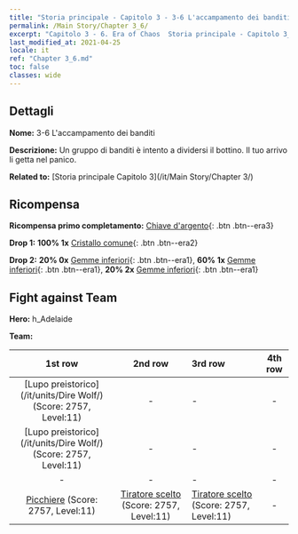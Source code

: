 ```yaml
---
title: "Storia principale - Capitolo 3 - 3-6 L'accampamento dei banditi"
permalink: /Main Story/Chapter 3_6/
excerpt: "Capitolo 3 - 6. Era of Chaos  Storia principale - Capitolo 3_6. 3-6 L'accampamento dei banditi"
last_modified_at: 2021-04-25
locale: it
ref: "Chapter 3_6.md"
toc: false
classes: wide
---
```


## Dettagli

 **Nome:** 3-6 L'accampamento dei banditi

 **Descrizione:** Un gruppo di banditi è intento a dividersi il bottino. Il tuo arrivo li getta nel panico.

 **Related to:** [Storia principale Capitolo 3](/it/Main Story/Chapter 3/)

## Ricompensa

 **Ricompensa primo completamento:** [Chiave d'argento](/ItemsIT/con_693/){: .btn .btn--era3}

 **Drop 1:** **100% 1x** [Cristallo comune](/ItemsIT/mat_11/){: .btn .btn--era2}

 **Drop 2:** **20% 0x** [Gemme inferiori](/ItemsIT/mat_4/){: .btn .btn--era1}, **60% 1x** [Gemme inferiori](/ItemsIT/mat_4/){: .btn .btn--era1}, **20% 2x** [Gemme inferiori](/ItemsIT/mat_4/){: .btn .btn--era1}


## Fight against Team
 **Hero:** h_Adelaide

 **Team:**


  | 1st row | 2nd row | 3rd row | 4th row |
  |:----:|:----:|:----|:----:|
  | [Lupo preistorico](/it/units/Dire Wolf/) (Score: 2757, Level:11)  | - | - | - |
  | [Lupo preistorico](/it/units/Dire Wolf/) (Score: 2757, Level:11)  | - | - | - |
  | - | - | - | - |
  | [Picchiere](/it/units/Pikeman/) (Score: 2757, Level:11)  | [Tiratore scelto](/it/units/Marksman/) (Score: 2757, Level:11)  | [Tiratore scelto](/it/units/Marksman/) (Score: 2757, Level:11)  | - |


